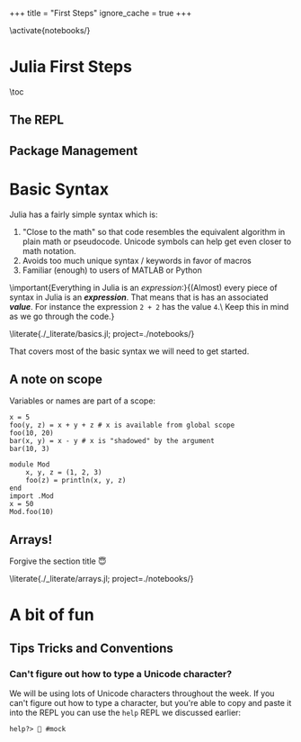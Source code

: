 +++
title = "First Steps"
ignore_cache = true
+++

<!-- Setup -->

\activate{notebooks/}

# Julia First Steps

\toc

## The REPL

## Package Management

# Basic Syntax
Julia has a fairly simple syntax which is:
1. "Close to the math" so that code resembles the equivalent algorithm in plain math or pseudocode. Unicode symbols can help get even closer to math notation.
2. Avoids too much unique syntax / keywords in favor of macros
3. Familiar (enough) to users of MATLAB or Python


\important{Everything in Julia is an _expression_:}{(Almost) every piece of syntax in Julia is an ***expression***. That means that is has an associated ***value***. For instance the expression `2 + 2` has the value `4`.\\
Keep this in mind as we go through the code.}

\literate{./_literate/basics.jl; project=./notebooks/}

That covers most of the basic syntax we will need to get started. 

## A note on scope
Variables or names are part of a scope:
```>
x = 5
foo(y, z) = x + y + z # x is available from global scope
foo(10, 20)
bar(x, y) = x - y # x is "shadowed" by the argument
bar(10, 3)
```

```>
module Mod
    x, y, z = (1, 2, 3)
    foo(z) = println(x, y, z)
end
import .Mod
x = 50
Mod.foo(10)
```

## Arrays!
Forgive the section title 😇

\literate{./_literate/arrays.jl; project=./notebooks/}

# A bit of fun

## Tips Tricks and Conventions

### Can't figure out how to type a Unicode character?
We will be using lots of Unicode characters throughout the week. If you can't figure out how to type a character, but you're able to copy and paste it into the REPL you can use the `help` REPL we discussed earlier:

```!
help?> 🤔 #mock
```

### 
